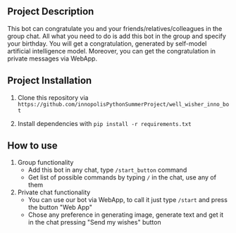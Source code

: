 ## Project Description

This bot can congratulate you and your friends/relatives/colleagues in the group chat. All what you need to do is add this bot in the group and specify your birthday. You will get a congratulation, generated by self-model artificial intelligence model. Moreover, you can get the congratulation in private messages via WebApp.


## Project Installation

1. Clone this repository via ```https://github.com/innopolisPythonSummerProject/well_wisher_inno_bot```

2. Install dependencies with ```pip install -r requirements.txt```

## How to use

1. Group functionality
    - Add this bot in any chat, type ```/start_button``` command
    - Get list of possible commands by typing ```/``` in the chat, use any of them
2. Private chat functionality
    - You can use our bot via WebApp, to call it just type ```/start``` and press the button "Web App"
    - Chose any preference in generating image, generate text and get it in the chat pressing "Send my wishes" button